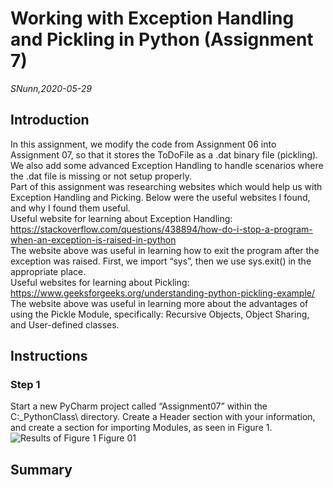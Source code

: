 # Working with Exception Handling and Pickling in Python (Assignment 7)
*SNunn,2020-05-29*
## Introduction
In this assignment, we modify the code from Assignment 06 into Assignment 07, so that it stores the ToDoFile as a .dat binary file (pickling).  We also add some advanced Exception Handling to handle scenarios where the .dat file is missing or not setup properly.  
Part of this assignment was researching websites which would help us with Exception Handling and Picking.  Below were the useful websites I found, and why I found them useful.  
Useful website for learning about Exception Handling:  
https://stackoverflow.com/questions/438894/how-do-i-stop-a-program-when-an-exception-is-raised-in-python  
The website above was useful in learning how to exit the program after the exception was raised.  First, we import “sys”, then we use sys.exit() in the appropriate place.  
Useful websites for learning about Pickling:  
https://www.geeksforgeeks.org/understanding-python-pickling-example/  
The website above was useful in learning more about the advantages of using the Pickle Module, specifically: Recursive Objects, Object Sharing, and User-defined classes.  

## Instructions
### Step 1
Start a new PyCharm project called “Assignment07” within the C:\_PythonClass\ directory.  Create a Header section with your information, and create a section for importing Modules, as seen in Figure 1.  
![Results of Figure 1](https://github.com/stnunn/IntroToProg-Python-Mod07/blob/master/docs/Figure01.png "Results of Figure 1")
Figure 01
## Summary
